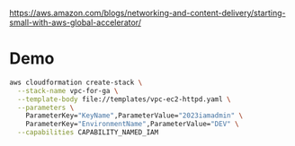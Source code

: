 https://aws.amazon.com/blogs/networking-and-content-delivery/starting-small-with-aws-global-accelerator/

# Demo


```bash
aws cloudformation create-stack \
  --stack-name vpc-for-ga \
  --template-body file://templates/vpc-ec2-httpd.yaml \
  --parameters \
    ParameterKey="KeyName",ParameterValue="2023iamadmin" \
    ParameterKey="EnvironmentName",ParameterValue="DEV" \
  --capabilities CAPABILITY_NAMED_IAM
```
